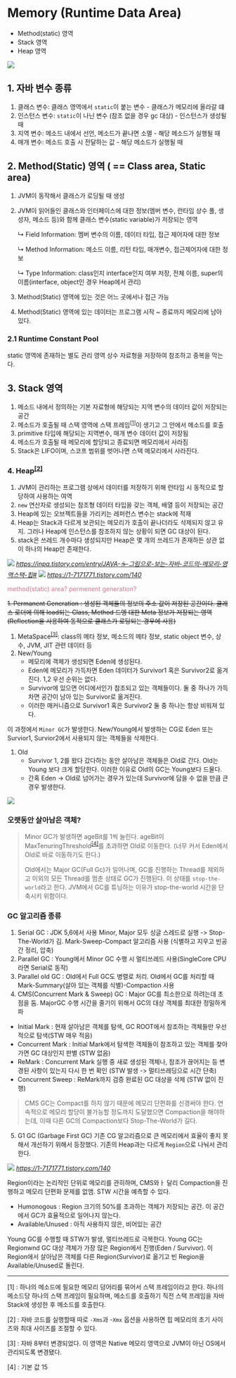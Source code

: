# Memory (Runtime Data Area)

- Method(static) 영역
- Stack 영역
- Heap 영역

![](images/jvm2.png)

## 1. 자바 변수 종류

1. 클래스 변수: 클래스 영역에서 `static`이 붙는 변수 - 클래스가 메모리에 올라갈 떄
2. 인스턴스 변수: `static`이 나닌 변수 (참조 없을 경우 gc 대상) - 인스턴스가 생성될 때
3. 지역 변수: 메소드 내에서 선언, 메소드가 끝나면 소멸 - 해당 메소드가 실행될 때
4. 매개 변수: 메소드 호출 시 전달하는 값 - 해당 메소드가 실행될 때

## 2. Method(Static) 영역 ( == Class area, Static area)

1. JVM이 동작해서 클래스가 로딩될 때 생성
2. JVM이 읽어들인 클래스와 인터페이스에 대한 정보(멤버 변수, 런타임 상수 풀, 생성자, 메소드 등)와 함께 클래스 변수(static variable)가 저장되는 영역 

   ↳ Field Information: 멤버 변수의 이름, 데이터 타입, 접근 제어자에 대한 정보
   
   ↳ Method Information: 메소드 이름, 리턴 타입, 매개변수, 접근제어자에 대한 정보

   ↳ Type Information: class인지 interface인지 여부 저장, 전체 이름, super의 이름(interface, object인 경우 Heap에서 관리)


3. Method(Static) 영역에 있는 것은 어느 곳에서나 접근 가능
4. Method(Static) 영역에 있는 데이터는 프로그램 시작 ~ 종료까지 메모리에 남아 있다. 

### 2.1 Runtime Constant Pool
static 영역에 존재하는 별도 관리 영역 상수 자료형을 저장하여 참조하고 중복을 막는다. 

## 3. Stack 영역

1. 메소드 내에서 정의하는 기본 자료형에 해당되는 지역 변수의 데이터 값이 저장되는 공간
2. 메소드가 호출될 때 스택 영역에 스택 프레임<sup>[[1]](#stackframe)</sup>이 생기고 그 안에서 메소드를 호출
3. primitive 타입에 해당되는 지역변수, 매개 변수 데이터 값이 저장됨
4. 메소드가 호출될 때 메모리에 할당되고 종료되면 메모리에서 사라짐
5. Stack은 LIFO이며, 스코프 범위를 벗어나면 스택 메모리에서 사라진다. 

### 4. Heap<sup>[[2]](#heap)</sup>

1. JVM이 관리하는 프로그램 상에서 데이터를 저장하기 위해 런타임 시 동적으로 할당하여 사용하는 여역
2. `new` 연산자로 생성되는 참조형 데이터 타입을 갖는 객체, 배열 등이 저장되는 공간
3. Heap에 있는 오브젝트들을 가리키는 레퍼런스 변수는 stack에 적재
4. Heap는 Stack과 다르게 보관되는 메모리가 호출이 끝나더라도 삭제되지 않고 유지. 그러나 Heap에 인스턴스를 참조하지 않는 상황이 되면 GC 대상이 된다.
5. stack은 쓰레드 개수마다 생성되지만 Heap은 몇 개의 쓰레드가 존재하든 상관 없이 하나의 Heap만 존재한다.


![](images/heap.png)
<cite> https://inpa.tistory.com/entry/JAVA-☕-그림으로-보는-자바-코드의-메모리-영역스택-힙# </cite>
![](images/heap_detail.png)
<cite> https://1-7171771.tistory.com/140 </cite>

<p style="color: palevioletred"> method(static) area? permenent generation?</p>
<strike>1. Permanent Generation : 생성된 객체들의 정보의 주소 값이 저장된 공간이다. 클래스 로더에 의해 load되는 Class, Method 드엥 대한 Meta 정보가 저장되는 영역 (Reflection을 사용하여 동적으로 클래스가 로딩되는 경우에 사용)</strike>

1. MetaSpace<sup>[[3]](#metaspace)</sup>: class의 메타 정보, 메소드의 메타 정보, static object 변수, 상수, JVM, JIT 관련 데이터 등
2. New/Young 
   - 메모리에 객체가 생성되면 Eden에 생성된다.
   - Eden에 메모리가 가득차면 Eden 데이터가 Survivor1 혹은 Survivor2로 옮겨진다. 1,2 우선 순위는 없다. 
   - Survivor에 있으면 어디에서인가 참조되고 있는 객체들이다. 둘 중 하나가 가득차면 공간이 남아 있는 Survivor로 옮겨진다. 
   - 이러한 매커니즘으로 Survivor1 혹은 Survivor2 둘 중 하나는 항상 비워져 있다.

이 과정에서 `Minor GC`가 발생한다. New/Young에서 발생하는 CG로 Eden 또는 Survior1, Survior2에서 사용되지 않는 객체들을 삭제한다.


1. Old
   - Survivor 1, 2를 왔다 갔다하는 동안 살아남은 객체들은 Old로 간다. Old는 Young 보다 크게 할당한다. 이러한 이유로 Old의 GC는 Young보다 드물다.
   - 간혹 Eden -> Old로 넘어가는 경우가 있는데 Survivor에 담을 수 없을 만큼 큰 경우 발생한다. 

![](images/heapGc.png)

### 오랫동안 살아남은 객체?

> Minor GC가 발생하면 ageBit를 1씩 늘린다. ageBit이 MaxTenuringThreshold<sup>[[4]](#maxtenuringthreshold)</sup>를 초과하면
> Old로 이동한다. (너무 커서 Eden에서 Old로 바로 이동하기도 한다.)
> 
> Old에서는 Major GC(Full Gc)가 일어나며, GC를 진행하는 Thread를 제외하고 이외의 모든 Thread를 멈춘 상태로 GC가 진행된다.
> 이 상태를 `stop-the-world`라고 한다.  JVM에서 GC를 튜닝하는 이유가 stop-the-world 시간을 단축시키 위함이다.

### GC 알고리즘 종류
1. Serial GC : JDK 5,6에서 사용 Minor, Major 모두 싱글 스레드로 실행 -> Stop-The-World가 김.
             Mark-Sweep-Compact 알고리즘 사용 (식별하고 지우고 빈공간 정리, 압축)
2. Parallel GC : Young에서 Minor GC 수행 시 멀티쓰레드 사용(SingleCore CPU라면 Serial로 동작)
3. Parallel old GC : Old에서 Full GC도 병렬로 처리. Old에서 GC를 처리할 때 Mark-Summary(살아 있는 객체를 식별)-Compaction 사용
4. CMS(Concurrent Mark & Sweep) GC : Major GC를 최소한으로 하려는데 초점을 둠. MajorGC 수행 시간을 줄기이 위해서 GC의 대상 객체를 최대한 정밀하게 파
  - Initial Mark : 현재 살아남은 객체를 탐색, GC ROOT에서 참조하는 객체들만 우선적으로 탐색(STW 매우 적음)
  - Concurrent Mark : Initial Mark에서 탐색한 객체들이 참조하고 있는 객체를 찾아가면 GC 대상인지 판별 (STW 없음)
  - ReMark : Concurrent Mark 실행 중 새로 생성된 객체나, 참조가 끊어지는 등 변경된 사항이 있는지 다시 한 번 확인 (STW 발생 -> 멀티쓰레딩으로 시간 단축)
  - Concurrent Sweep : ReMark까지 검증 완료된 GC 대상을 삭제 (STW 없이 진행)

> CMS GC는 Compact를 하지 않기 때문에 메모리 단편화를 신경써야 한다. 연속적으로 메모리 할당이 불가능할 정도까지 도달했으면  Compaction을 해야하는데, 이때 다른 GC의 Compaction보다
> Stop-The-World가 길다.

5. G1 GC (Garbage First GC)
기존 CG 알고리즘으로 큰 메모리에서 효율이 좋지 못해서 개선하기 위해서 등장했다. 기존의 Heap과는 다르게 `Region`으로 나눠서 관리한다.

![](images/G1.png)
<cite> https://1-7171771.tistory.com/140 </cite>

Region이라는 논리적인 단위로 메모리를 관히하며, CMS와ㅏ 달리 Compaction을 진행하고 메모리 단편화 문제를 없앰. STW 시간을 예측할 수 있다.

- Humonogous : Region 크기의 50%를 초과하는 객체가 저장되는 공간. 이 공간에서 GC가 효율적으로 일어나지 않는다.
- Available/Unused : 아직 사용하지 않은, 비어있는 공간

Young GC를 수행할 때 STW가 발생, 멀티쓰레드로 극복한다. Young GC는 Regionwnd GC 대상 객체가 가장 많은 Region에서 진행(Eden / Survivor).
이 Region에서 살아남은 객체를 다른 Region(Survivor)로 옮기고 빈 Region을 Available/Unused로 돌린다.

------------------
<a name="stackfram">[1]</a> : 하나의 메소드에 필요한 메모리 덩어리를 묶어서 스택 프레임이라고 한다. 하나의 메소드당 하나의 스택 프레임이 필요하며, 메소드를 호출하기 직전 스택 프레임을 자바 Stack에 생성한 후 메소드를 호출한다.

<a name="heap">[2]</a> : 자바 코드를 실행할때 따로 `-Xms`과 -`Xmx` 옵션을 사용하면 힙 메모리의 초기 사이즈와 최대 사이즈를 조절할 수 있다.

<a name="heap">[3]</a> : 자바 8부터 변경되었다. 이 영역은 Native 메모리 영역으로 JVM이 아닌 OS에서 관리되도록 변경됐다. 

<a name="maxtenuringthreshold">[4]</a> :  기본 값 15


